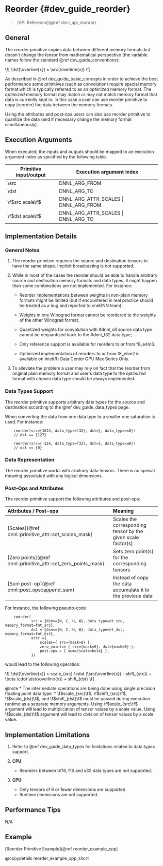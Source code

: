 Reorder {#dev_guide_reorder}
============================

>
> [API Reference](@ref dnnl_api_reorder)
>

## General

The reorder primitive copies data between different memory formats but doesn't
change the tensor from mathematical perspective (the variable names follow the
standard @ref dev_guide_conventions):

\f[
    \dst(\overline{x}) = \src(\overline{x})
\f]

As described in @ref dev_guide_basic_concepts in order to achieve the best
performance some primitives (such as convolution) require special memory format
which is typically referred to as an *optimized* memory format. The *optimized*
memory format may match or may not match memory format that data is currently
kept in. In this case a user can use reorder primitive to copy (reorder) the
data between the memory formats.

Using the attributes and post-ops users can also use reorder primitive to
quantize the data (and if necessary change the memory format simultaneously).

## Execution Arguments

When executed, the inputs and outputs should be mapped to an execution
argument index as specified by the following table.

| Primitive input/output | Execution argument index              |
|------------------------|---------------------------------------|
| \src                   | DNNL_ARG_FROM                         |
| \dst                   | DNNL_ARG_TO                           |
| \f$src scale\f$        | DNNL_ARG_ATTR_SCALES \| DNNL_ARG_FROM |
| \f$dst scale\f$        | DNNL_ARG_ATTR_SCALES \| DNNL_ARG_TO   |

## Implementation Details

### General Notes

1. The reorder primitive requires the source and destination tensors to have
   the same shape. Implicit broadcasting is not supported.

2. While in most of the cases the reorder should be able to handle arbitrary
   source and destination memory formats and data types, it might happen than
   some combinations are not implemented. For instance:

   - Reorder implementations between weights in non-plain memory formats might
     be limited (but if encountered in real practice should be treated as a
     bug and reported to oneDNN team);

   - Weights in one Winograd format cannot be reordered to the weights of the
     other Winograd format;

   - Quantized weights for convolution with #dnnl_s8 source data type cannot
     be dequantized back to the #dnnl_f32 data type;

   - Only reference support is available for reorders to or from f8_e4m3.

   - Optimized implementation of reorders to or from f8_e5m2 is available on 
     Intel(R) Data Center GPU Max Series Only.

3. To alleviate the problem a user may rely on fact that the reorder from
   original plain memory format and user's data type to the *optimized* format
   with chosen data type should be always implemented.

### Data Types Support

The reorder primitive supports arbitrary data types for the source and
destination according to the @ref dev_guide_data_types page.

When converting the data from one data type to a smaller one
saturation is used. For instance:

~~~
    reorder(src={1024, data_type=f32}, dst={, data_type=s8})
    // dst == {127}

    reorder(src={-124, data_type=f32}, dst={, data_type=u8})
    // dst == {0}
~~~

### Data Representation

The reorder primitive works with arbitrary data tensors. There is no special
meaning associated with any logical dimensions.

### Post-Ops and Attributes

The reorder primitive support the following attributes and post-ops:

| Attributes / Post-ops                                          | Meaning                                                      |
|:---------------------------------------------------------------|:-------------------------------------------------------------|
| [Scales](@ref dnnl::primitive_attr::set_scales_mask)           | Scales the corresponding tensor by the given scale factor(s) |
| [Zero points](@ref dnnl::primitive_attr::set_zero_points_mask) | Sets zero point(s) for the corresponding tensors             |
| [Sum post-op](@ref dnnl::post_ops::append_sum)                 | Instead of copy the data accumulate it to the previous data  |

For instance, the following pseudo-code

~~~
    reorder(
            src = {dims={N, C, H, W}, data_type=dt_src, memory_format=fmt_src},
            dst = {dims={N, C, H, W}, data_type=dt_dst, memory_format=fmt_dst},
            attr ={
                scales={ src={mask=0} },
                zero_points= { src={mask=0}, dst={mask=0} },
                post-ops = { sum={scale=beta} },
            })
~~~

would lead to the following operation:

\f[
    \dst(\overline{x}) =
            scale_{src} \cdot (\src(\overline{x}) - shift_{src}) +
            \beta  \cdot \dst(\overline{x}) + shift_{dst}
\f]

@note
    * The intermediate operations are being done using single precision
      floating point data type.
    * \f$scale_{src}\f$, \f$shift_{src}\f$, \f$scale_{dst}\f$, and
      \f$shift_{dst}\f$ must be passed during execution runtime as a separate
      memory arguments. Using \f$scale_{src}\f$ argument will lead to
      multiplication of tensor values by a scale value. Using \f$scale_{dst}\f$
      argument will lead to division of tensor values by a scale value.

## Implementation Limitations

1. Refer to @ref dev_guide_data_types for limitations related to data types
   support.

2. **CPU**
   - Reorders between bf16, f16 and s32 data types are not supported.

3. **GPU**
   - Only tensors of 6 or fewer dimensions are supported.
   - Runtime dimensions are not supported.

## Performance Tips

N/A

## Example

[Reorder Primitive Example](@ref reorder_example_cpp)

@copydetails reorder_example_cpp_short
